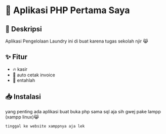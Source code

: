 # 🚀 Aplikasi PHP Pertama Saya  

## 📌 Deskripsi  
Aplikasi Pengelolaan Laundry ini di buat karena tugas sekolah njir 😹

## ✨ Fitur  
- 🔥 kasir 
- 🚀 auto cetak invoice
- 🎨 entahlah

## 📥 Instalasi  
yang penting ada aplikasi buat buka php sama sql aja sih gwej pake lampp (xampp linux)😹  

```bash
tinggal ke website xamppnya aja lek
